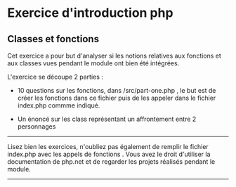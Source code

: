 # Exercice d'introduction php

## Classes et fonctions

Cet exercice a pour but d'analyser si les notions relatives aux fonctions et
aux classes vues pendant le module ont bien été intégrées.

L'exercice se découpe 2 parties :

- 10 questions sur les fonctions, dans /src/part-one.php 
, le but est de créer les fonctions dans ce fichier puis de les appeler dans le fichier index.php commme indiqué.

- Un énoncé sur les class représentant un affrontement entre 2 personnages

___ 
Lisez bien les exercices, n'oubliez pas également de remplir le fichier index.php avec les appels de fonctions .
Vous avez le droit d'utiliser la documentation de php.net et de regarder les projets réalisés pendant le module.
___